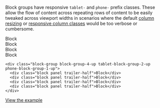 Block groups have responsive `tablet-` and `phone-` prefix classes. These allow the flow of content across repeating rows of content to be easily tweaked across viewport widths in scenarios where the default [column resizing](#columns) or [responsive column classes](#responsive-columns) would be too verbose or cumbersome.

<div class="block-group block-group-4-up tablet-block-group-2-up phone-block-group-1-up">
  <div class="block panel trailer-half">Block</div>
  <div class="block panel trailer-half">Block</div>
  <div class="block panel trailer-half">Block</div>
  <div class="block panel trailer-half">Block</div>
</div>

```
<div class="block-group block-group-4-up tablet-block-group-2-up phone-block-group-1-up">
  <div class="block panel trailer-half">Block</div>
  <div class="block panel trailer-half">Block</div>
  <div class="block panel trailer-half">Block</div>
  <div class="block panel trailer-half">Block</div>
</div>
```

[View the example]({{relativePath}}examples/grid/#responsive-block-groups)
